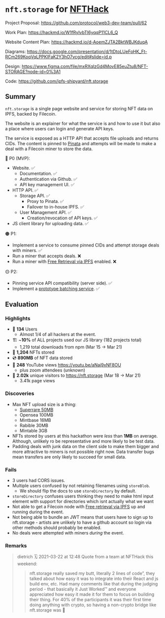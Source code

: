 # `nft.storage` for [NFTHack](https://nfthack.ethglobal.co/)

Project Proposal: https://github.com/protocol/web3-dev-team/pull/62

Work Plan: https://hackmd.io/W1fRyIvbTI6yqqP11CL6_Q

Website Content Plan: https://hackmd.io/d-AoemZJTA2BktWBJKduqA

Diagrams: https://docs.google.com/presentation/d/1tDtoLUeFoHK_Ft-RCm269KoqVqLPPKIFaK2Y3hO7vcg/edit#slide=id.p

Design: https://www.figma.com/file/mxRXqlzGd4MovE85euZtu8/NFT-STORAGE?node-id=0%3A1

Code: https://github.com/ipfs-shipyard/nft.storage

## Summary

`nft.storage` is a single page website and service for storing NFT data on IPFS, backed by Filecoin.

The website is an explainer for what the service is and how to use it but also a place where users can login and generate API keys.

The service is exposed as a HTTP API that accepts file uploads and returns CIDs. The content is pinned to [Pinata](https://pinata.cloud/) and attempts will be made to make a deal with a Filecoin miner to store the data.

🔴 P0 (MVP):

* Website. ✅
  * Documentation. ✅
  * Authentication via Github. ✅
  * API key management UI. ✅
* HTTP API. ✅
  * Storage API. ✅
    * Proxy to Pinata. ✅
    * Failover to in-house IPFS. ✅
  * User Management API. ✅
    * Creation/revocation of API keys. ✅
* JS client library for uploading data. ✅

🟠 P1:

* Implement a service to consume pinned CIDs and attempt storage deals with miners. ✅
* Run a miner that accepts deals. ❌
* Run a miner with [Free Retrieval via IPFS](https://github.com/protocol/web3-dev-team/pull/52) enabled. ❌

🟡 P2:

* Pinning service API compatibility (server side). ✅
* Implement a [prototype batching service](https://github.com/protocol/web3-dev-team/pull/60). ✅

## Evaluation

### Highlights

* 👤 **134** Users
    * Almost 1/4 of all hackers at the event.
* 🏗 ~**10%** of ALL projects used our JS library (182 projects total)
    * 1,219 total downloads from npm (Mar 15 → Mar 21)
* 📌 **1,204** NFTs stored
* 💿 **890MB** of NFT data stored
* 🍿 **248** YouTube views https://youtu.be/aNaj9xNF8OU
    * plus zoom attendees (unknown)
* 🎢 **2.02k** unique visitors to https://nft.storage (Mar 18 → Mar 21)
    * 3.41k page views

### Discoveries

* Max NFT upload size is a thing:
    * [Superrare 50MB](https://help.superrare.co/en/articles/4199365-faq-tokenizing-3d-art-on-superrare)
    * Opensea 100MB
    * Mintbase 16MB
    * Rabible 30MB
    * Mintable 3GB
* NFTs stored by users at this hackathon were *less* than **1MB** on average. Although, unlikely ro be representative and more likely to be test data.
* Padding deals with junk data on the client side to make them bigger and more attractive to miners is not possible right now. Data transfer bugs mean transfers are only likely to succeed for small data.

### Fails

* 3 users had CORS issues.
* Multiple users confused by not retaining filenames using `storeBlob`.
    * We should flip the docs to use `storeDirectory` by default.
* `storeDirectory` confuses users thinking they need to make html input element with support for directories which isnt actually what we want 
* Not able to get a Filecoin node with [Free retrieval via IPFS](https://youtu.be/oeCaKXbhPls) up and running during the event.
* Not being able to bundle an JWT means that users have to sign up to nft.storage - artists are unlikely to have a github account so login via other methods should probably be enabled.
* No deals were attempted with miners _during_ the event.

### Remarks

> dietrich 🗓 2021-03-22 at 12:48
> Quote from a team at NFTHack this weekend:
> > nft.storage really saved my butt, literally 2 lines of code”, they talked about how easy it was to integrate into their React and js build env, etc. Had many comments like that during the judging period - that basically it Just Worked™️ and everyone appreciated how easy it made it for them to focus on building their thing. For 40% of the participants it was their first time doing anything with crypto, so having a non-crypto bridge like nft.storage was 💯
